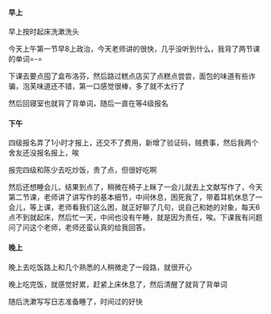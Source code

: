 #### 早上

早上按时起床洗漱洗头

今天上午第一节早8上政治，今天老师讲的很快，几乎没听到什么，我背了两节课的单词=-=

下课去要点囤了盒布洛芬，然后路过糕点店买了点糕点尝尝，面包的味道有些诈骗，泡芙味道还不错，第一口感觉很棒，多了就不太行了

然后回寝室也就背了背单词，随后一直在等4级报名

#### 下午

四级报名弄了1小时才报上，还交不了费用，新增了验证码，贼费事，然后我两个舍友还没报名报上，唉

报完四级和陈少去吃炒饭，贵了点，但很好吃啊

然后还想睡会儿，结果到点了，稍微在椅子上眯了一会儿就去上文献写作了，今天第二节课，老师讲了讲写作的基本细节，中间休息，困死我了，带着耳机休息了一会儿，等上课，老师看我们这么困，就正好聊了几句，说自己和她的对象，每天6点不到就起床，然后忙一天，中间也没有午睡，就是因为责任，唉。下课我有问题问了问这个老师，老师还蛮认真的给我回答。

#### 晚上

晚上去吃饭路上和几个熟悉的人稍微走了一段路，就很开心

晚上吃完饭，就感觉好累，赶紧上床休息了，然后清醒了就背了背单词

随后洗漱写写日志准备睡了，时间过的好快